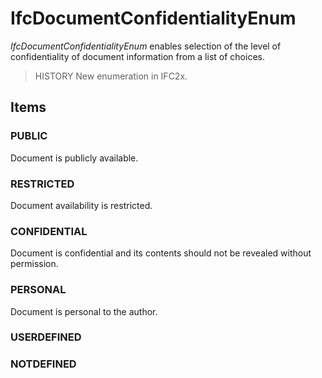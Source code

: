 # IfcDocumentConfidentialityEnum

_IfcDocumentConfidentialityEnum_ enables selection of the level of confidentiality of document information from a list of choices.

> HISTORY  New enumeration in IFC2x.

## Items

### PUBLIC
Document is publicly available.

### RESTRICTED
Document availability is restricted.

### CONFIDENTIAL
Document is confidential and its contents should not be revealed without permission.

### PERSONAL
Document is personal to the author.

### USERDEFINED


### NOTDEFINED


